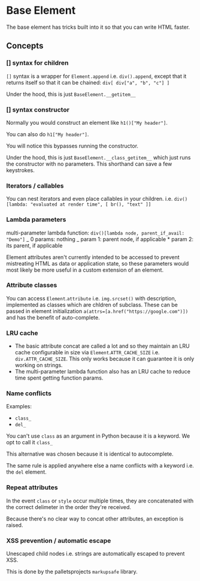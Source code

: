 # Base Element

The base element has tricks built into it so that you can write HTML faster.

## Concepts

### [] syntax for children

`[]` syntax is a wrapper for `Element.append` i.e. `div().append`, except that it returns itself so that it can be chained: `div[ div["a", "b", "c"] ]`

Under the hood, this is just `BaseElement.__getitem__`

### [] syntax constructor

Normally you would construct an element like `h1()["My header"]`.

You can also do `h1["My header"]`.

You will notice this bypasses running the constructor.

Under the hood, this is just `BaseElement.__class_getitem__` which just runs the constructor with no parameters.
This shorthand can save a few keystrokes.

### Iterators / callables

You can nest iterators and even place callables in your children. i.e. `div()[lambda: "evaluated at render time", [ br(), "text" ]]`

### Lambda parameters

multi-parameter lambda function: `div()[lambda node, parent_if_avail: "Demo"]`
_ 0 params: nothing
_ param 1: parent node, if applicable \* param 2: its parent, if applicable

Element attributes aren't currently intended to be accessed to prevent mistreating HTML as data or application state, so these parameters would most likely be more useful in a custom extension of an element.

### Attribute classes

You can access `Element`.`attribute` i.e. `img.srcset()` with description, implemented as classes which are chldren of subclass.
These can be passed in element initialization `a(attrs=[a.href("https://google.com")])` and has the benefit of auto-complete.

### LRU cache

- The basic attribute concat are called a lot and so they maintain an LRU cache configurable in size via `Element`.`ATTR_CACHE_SIZE` i.e. `div.ATTR_CACHE_SIZE`. This only works because it can guarantee it is only working on strings.
- The multi-parameter lambda function also has an LRU cache to reduce time spent getting function params.

### Name conflicts

Examples:

- `class_`
- `del_`

You can't use `class` as an argument in Python because it is a keyword. We opt to call it `class_`

This alternative was chosen because it is identical to autocomplete.

The same rule is applied anywhere else a name conflicts with a keyword i.e. the `del` element.

### Repeat attributes

In the event `class` or `style` occur multiple times, they are concatenated with the correct delimeter in the order they're received.

Because there's no clear way to concat other attributes, an exception is raised.

### XSS prevention / automatic escape

Unescaped child nodes i.e. strings are automatically escaped to prevent XSS.

This is done by the palletsprojects `markupsafe` library.
